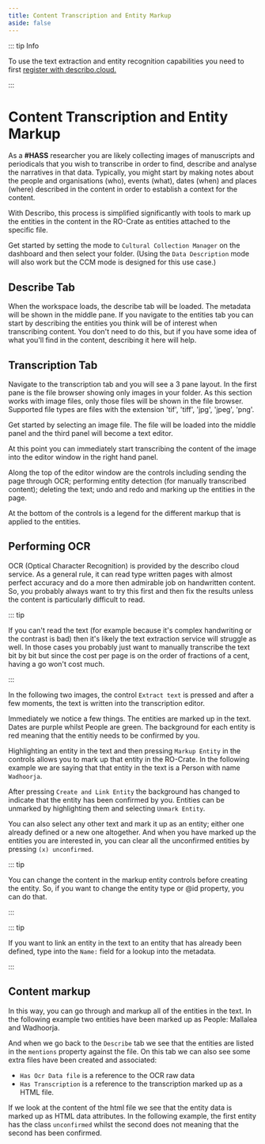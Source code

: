 ```yaml
---
title: Content Transcription and Entity Markup
aside: false
---
```


::: tip Info

To use the text extraction and entity recognition capabilities you need to first
[register with describo.cloud.](/docs/guide/register)

:::

# Content Transcription and Entity Markup

As a **#HASS** researcher you are likely collecting images of manuscripts and periodicals that you
wish to transcribe in order to find, describe and analyse the narratives in that data. Typically,
you might start by making notes about the people and organisations (who), events (what), dates
(when) and places (where) described in the content in order to establish a context for the content.

With Describo, this process is simplified significantly with tools to mark up the entities in the
content in the RO-Crate as entities attached to the specific file.

Get started by setting the mode to `Cultural Collection Manager` on the dashboard and then select
your folder. (Using the `Data Description` mode will also work but the CCM mode is designed for this
use case.)

## Describe Tab

When the workspace loads, the describe tab will be loaded. The metadata will be shown in the middle
pane. If you navigate to the entities tab you can start by describing the entities you think will be
of interest when transcribing content. You don't need to do this, but if you have some idea of what
you'll find in the content, describing it here will help.

<ImageComponent src="/images/guide-transcribing-content/transcribe1.webp"></ImageComponent>

## Transcription Tab

Navigate to the transcription tab and you will see a 3 pane layout. In the first pane is the file
browser showing only images in your folder. As this section works with image files, only those files
will be shown in the file browser. Supported file types are files with the extension 'tif', 'tiff',
'jpg', 'jpeg', 'png'.

<ImageComponent src="/images/guide-transcribing-content/transcribe2.webp"></ImageComponent>

Get started by selecting an image file. The file will be loaded into the middle panel and the third
panel will become a text editor.

<ImageComponent src="/images/guide-transcribing-content/transcribe3.webp"></ImageComponent>

At this point you can immediately start transcribing the content of the image into the editor window
in the right hand panel.

Along the top of the editor window are the controls including sending the page through OCR;
performing entity detection (for manually transcribed content); deleting the text; undo and redo and
marking up the entities in the page.

At the bottom of the controls is a legend for the different markup that is applied to the entities.

## Performing OCR

OCR (Optical Character Recognition) is provided by the describo cloud service. As a general rule, it
can read type written pages with almost perfect accuracy and do a more then admirable job on
handwritten content. So, you probably always want to try this first and then fix the results unless
the content is particularly difficult to read.

::: tip

If you can't read the text (for example because it's complex handwriting or the contrast is bad)
then it's likely the text extraction service will struggle as well. In those cases you probably just
want to manually transcribe the text bit by bit but since the cost per page is on the order of
fractions of a cent, having a go won't cost much.

:::

In the following two images, the control `Extract text` is pressed and after a few moments, the text
is written into the transcription editor.

<ImageComponent src="/images/guide-transcribing-content/transcribe4.webp"></ImageComponent>
<ImageComponent src="/images/guide-transcribing-content/transcribe5.webp"></ImageComponent>

Immediately we notice a few things. The entities are marked up in the text. Dates are purple whilst
People are green. The background for each entity is red meaning that the entitiy needs to be
confirmed by you.

Highlighting an entity in the text and then pressing `Markup Entity` in the controls allows you to
mark up that entity in the RO-Crate. In the following example we are saying that that entity in the
text is a Person with name `Wadhoorja`.

<ImageComponent src="/images/guide-transcribing-content/transcribe6.webp"></ImageComponent>

After pressing `Create and Link Entity` the background has changed to indicate that the entity has
been confirmed by you. Entities can be unmarked by highlighting them and selecting `Unmark Entity`.

You can also select any other text and mark it up as an entity; either one already defined or a new
one altogether. And when you have marked up the entities you are interested in, you can clear all
the unconfirmed entities by pressing `(x) unconfirmed`.

::: tip

You can change the content in the markup entity controls before creating the entity. So, if you want
to change the entity type or @id property, you can do that.

:::

::: tip

If you want to link an entity in the text to an entity that has already been defined, type into the
`Name:` field for a lookup into the metadata.

:::

## Content markup

In this way, you can go through and markup all of the entities in the text. In the following example
two entities have been marked up as People: Mallalea and Wadhoorja.

And when we go back to the `Describe` tab we see that the entities are listed in the `mentions`
property against the file. On this tab we can also see some extra files have been created and
associated:

-   `Has Ocr Data file` is a reference to the OCR raw data
-   `Has Transcription` is a reference to the transcription marked up as a HTML file.

<ImageComponent src="/images/guide-transcribing-content/transcribe7.webp"></ImageComponent>

If we look at the content of the html file we see that the entity data is marked up as HTML data
attributes. In the following example, the first entity has the class `unconfirmed` whilst the second
does not meaning that the second has been confirmed.

<ImageComponent src="/images/guide-transcribing-content/transcribe8.webp"></ImageComponent>
